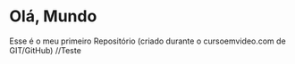 # Olá, Mundo
 Esse é o meu primeiro Repositório (criado durante o cursoemvideo.com de GIT/GitHub)
//Teste